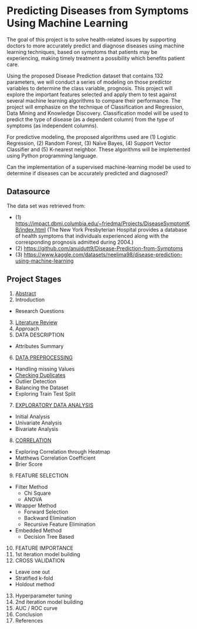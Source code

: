 # Predicting Diseases from Symptoms Using Machine Learning

The goal of this project is to solve health-related issues by supporting doctors to more accurately predict and diagnose diseases using machine learning techniques, based on symptoms that patients may be experiencing, making timely treatment a possibility which benefits patient care. 

Using the proposed Disease Prediction dataset that contains 132 parameters, we will conduct a series of modeling on those predictor variables to determine the class variable, prognosis. This project will explore the important features selected and apply them to test against several machine learning algorithms to compare their performance. 
The project will emphasize on the technique of Classification and Regression, Data Mining and Knowledge Discovery. Classification model will be used to predict the type of disease (as a dependent column) from the type of symptoms (as independent columns). 

For predictive modeling, the proposed algorithms used are (1) Logistic Regression, (2) Random Forest, (3) Naïve Bayes, (4) Support Vector Classifier and (5) K-nearest neighbor. These algorithms will be implemented using Python programming language. 

Can the implementation of a supervised machine-learning model be used to determine if diseases can be accurately predicted and diagnosed? 

## Datasource

The data set was retrieved from: 
- (1) https://impact.dbmi.columbia.edu/~friedma/Projects/DiseaseSymptomKB/index.html (The New York Presbyterian Hospital provides a database of health symptoms that individuals experienced along with the corresponding prognosis admitted during 2004.) 
- (2) https://github.com/anujdutt9/Disease-Prediction-from-Symptoms 
- (3) https://www.kaggle.com/datasets/neelima98/disease-prediction-using-machine-learning 

##  Project Stages

1.	[Abstract](https://github.com/DA-CIND/CIND820/blob/main/Abstract%20-%20Revised.pdf) 
2.	Introduction
  * Research Questions
3. [Literature Review](https://github.com/DA-CIND/CIND820/blob/main/Literature%20Review.pdf)
4.	Approach
5.	DATA DESCRIPTION
 *  Attributes Summary
6.	[DATA PREPROCESSING](https://github.com/DA-CIND/CIND820/blob/main/Data%20Preprocessing.ipynb)
  * Handling missing Values
  * [Checking Duplicates](https://github.com/DA-CIND/CIND820/blob/main/Duplicate%20Check.ipynb)
  * Outlier Detection
  * Balancing the Dataset
  * Exploring Train Test Split
7. [EXPLORATORY DATA ANALYSIS](https://github.com/DA-CIND/CIND820/blob/main/EDA(EXPLORATORY%20DATA%20ANALYSIS)-Final.ipynb)
  * Initial Analysis
  * Univariate Analysis
  * Bivariate Analysis
8.	[CORRELATION](https://github.com/DA-CIND/CIND820/blob/main/Exploring%20Correlation.ipynb)
  * Exploring Correlation through Heatmap
  * Matthews Correlation Coefficient
  * Brier Score
9.	FEATURE SELECTION
  * Filter Method
    * Chi Square
    * ANOVA
  * Wrapper Method
    * Forward Selection
    * Backward Elimination
    * Recursive Feature Elimination
  * Embedded Method
    * Decision Tree Based
10.	FEATURE IMPORTANCE
11.	1st iteration model building
12.	CROSS VALIDATION
  * Leave one out
  * Stratified k-fold
  * Holdout method
13.	Hyperparameter tuning
14.	2nd iteration model building
15.	AUC / ROC curve
16.	Conclusion
17.	References
